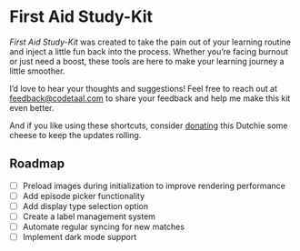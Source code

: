 # First Aid Study-Kit

*First Aid Study-Kit* was created to take the pain out of your learning routine and inject a little fun back into the process. Whether you’re facing burnout or just need a boost, these tools are here to make your learning journey a little smoother.

I’d love to hear your thoughts and suggestions! Feel free to reach out at [feedback@codetaal.com](mailto:feedback@codetaal.com) to share your feedback and help me make this kit even better.

And if you like using these shortcuts, consider [donating](https://buymeacoffee.com/first.aid.studykit) this Dutchie some cheese to keep the updates rolling.

## Roadmap

- [ ] Preload images during initialization to improve rendering performance
- [ ] Add episode picker functionality
- [ ] Add display type selection option
- [ ] Create a label management system
- [ ] Automate regular syncing for new matches
- [ ] Implement dark mode support
